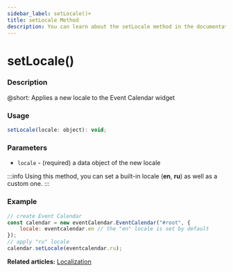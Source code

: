 ```yaml
---
sidebar_label: setLocale()+
title: setLocale Method
description: You can learn about the setLocale method in the documentation of the DHTMLX JavaScript Event Calendar library. Browse developer guides and API reference, try out code examples and live demos, and download a free 30-day evaluation version of DHTMLX Event Calendar.
---
```


# setLocale()

### Description

@short: Applies a new locale to the Event Calendar widget

### Usage

~~~jsx {}
setLocale(locale: object): void;
~~~

### Parameters

- `locale` - (required) a data object of the new locale 

:::info
Using this method, you can set a built-in locale (**en**, **ru**) as well as a custom one.
:::

### Example

~~~jsx {6}
// create Event Calendar
const calendar = new eventCalendar.EventCalendar("#root", {
	locale: eventcalendar.en // the "en" locale is set by default
});
// apply "ru" locale
calendar.setLocale(eventcalendar.ru);
~~~

**Related articles:** [Localization](guides/localization.md)
